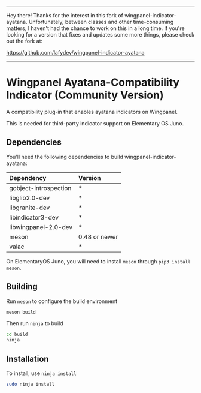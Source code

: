 ***

Hey there! Thanks for the interest in this fork of wingpanel-indicator-ayatana. Unfortunately, between classes and other time-consuming matters, I haven't had the chance to work on this in a long time. If you're looking for a version that fixes and updates some more things, please check out the fork at:

https://github.com/lafydev/wingpanel-indicator-ayatana

***

# Wingpanel Ayatana-Compatibility Indicator (Community Version)
A compatibility plug-in that enables ayatana indicators on Wingpanel.

This is needed for third-party indicator support on Elementary OS Juno.

## Dependencies

You'll need the following dependencies to build wingpanel-indicator-ayatana:

|Dependency|Version|
|:--|:--|
|gobject-introspection|*|
|libglib2.0-dev|*|
|libgranite-dev|*|
|libindicator3-dev|*|
|libwingpanel-2.0-dev|*|
|meson|0.48 or newer|
|valac|*|

On ElementaryOS Juno, you will need to install `meson` through `pip3 install meson`.

## Building

Run `meson` to configure the build environment

```bash
meson build
```

Then run `ninja` to build

```bash
cd build
ninja
```

## Installation

To install, use `ninja install`

```bash
sudo ninja install
```

